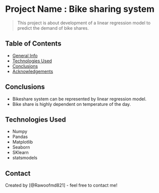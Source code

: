 # Project Name : Bike sharing system
> This project is about development of a linear regression model to predict the demand of bike shares.


## Table of Contents
* [General Info](#general-information)
* [Technologies Used](#technologies-used)
* [Conclusions](#conclusions)
* [Acknowledgements](#acknowledgements)

<!-- You can include any other section that is pertinent to your problem -->

<!-- You don't have to answer all the questions - just the ones relevant to your project. -->

## Conclusions
- Bikeshare system can be represented by linear regression model.
- Bike share is highly dependent on temperature of the day.


<!-- You don't have to answer all the questions - just the ones relevant to your project. -->


## Technologies Used
- Numpy
- Pandas
- Matplotlib
- Seaborn
- SKlearn
- statsmodels

<!-- As the libraries versions keep on changing, it is recommended to mention the version of library used in this project -->

## Contact
Created by [@Rawoofmd821] - feel free to contact me!


<!-- Optional -->
<!-- ## License -->
<!-- This project is open source and available under the [... License](). -->

<!-- You don't have to include all sections - just the one's relevant to your project -->